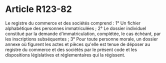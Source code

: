 # Article R123-82

Le registre du commerce et des sociétés comprend :   1° Un fichier alphabétique des personnes immatriculées ;   2° Le dossier individuel constitué par la demande d'immatriculation, complétée, le cas échéant, par les inscriptions subséquentes ;   3° Pour toute personne morale, un dossier annexe où figurent les actes et pièces qu'elle est tenue de déposer au registre du commerce et des sociétés par le présent code et les dispositions législatives et réglementaires qui la régissent.